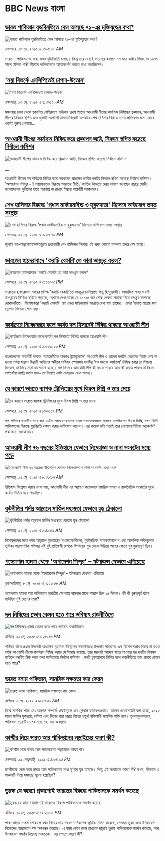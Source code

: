 # BBC News বাংলা## [ভারত পাকিস্তান যুদ্ধবিরতিতে কেন আসছে ৭১-এর মুক্তিযুদ্ধের কথা?](https://www.bbc.com/bengali/articles/cdxkv4yryd2o?at_campaign=githubrss)![ভারত পাকিস্তান যুদ্ধবিরতিতে কেন আসছে ৭১-এর মুক্তিযুদ্ধের কথা?](https://ichef.bbci.co.uk/ace/standard/240/cpsprodpb/ef74/live/46df09d0-2f1b-11f0-8f57-b7237f6a66e6.jpg)_মঙ্গলবার, ১৩ মে, ২০২৫ এ ১:৪৫:৪৮ AM_ভারত - পাকিস্তানের মধ্যে এখন যুদ্ধিবিরতি চলছে। কিন্তু তার মধ্যেই ভারতের কংগ্রেস দল মনে করিয়ে দিচ্ছে যে ১৯৭১ সালে ইন্দিরা গান্ধী কীভাবে পাকিস্তানকে আত্মসমর্পন করতে বাধ্য করেছিলেন।## ['নয়া বিতর্কে এনসিপিতেই চাপান-উতোর' ](https://www.bbc.com/bengali/articles/cp3n50lkprno?at_campaign=githubrss)!['নয়া বিতর্কে এনসিপিতেই চাপান-উতোর' ](https://ichef.bbci.co.uk/ace/standard/240/cpsprodpb/3591/live/713bfe90-2fa2-11f0-bc80-0b035d39d98f.jpg)_মঙ্গলবার, ১৩ মে, ২০২৫ এ ২:৩৯:২০ AM_মঙ্গলবার ঢাকা থেকে প্রকাশিত বেশিরভাগ পত্রিকার প্রথম পাতায় আওয়ামী লীগের কার্যক্রম নিষিদ্ধের প্রজ্ঞাপন, আওয়ামী লীগের নিবন্ধন স্থগিত এবং জুলাই-অগাস্টে মানবতাবিরোধী অপরাধে শেখ হাসিনার বিরুদ্ধে তদন্ত প্রতিবেদন জমা দেয়ার খবরই গুরুত্ব পেয়েছে...## [আওয়ামী লীগের কার্যক্রম নিষিদ্ধ করে প্রজ্ঞাপন জারি, নিবন্ধন স্থগিত করেছে নির্বাচন কমিশন](https://www.bbc.co.uk/bengali/live/cy0jgw4075rt?at_campaign=githubrss)![আওয়ামী লীগের কার্যক্রম নিষিদ্ধ করে প্রজ্ঞাপন জারি, নিবন্ধন স্থগিত করেছে নির্বাচন কমিশন](https://ichef.bbci.co.uk/ace/standard/240/cpsprodpb/4a6d/live/b6fed6a0-2f57-11f0-b26b-ab62c890638b.png)__আওয়ামী লীগের সব কার্যক্রম নিষিদ্ধ করে সরকারের প্রজ্ঞাপন জারির দলটির নিবন্ধন স্থগিত করেছে নির্বাচন কমিশন। 'অপারেশন সিন্দুর - ই সন্ত্রাসবাদের বিরুদ্ধে ভারতের নীতি,' জাতির উদ্দেশ্যে দেয়া ভাষণে বলেছেন নরেন্দ্র মোদী। বাংলাদেশের পুলিশের হাতে মারণাস্ত্র না রাখার সিদ্ধান্ত অন্তর্বর্তী সরকারের।## [শেখ হাসিনার বিরুদ্ধে  'প্রধান মাস্টারমাইন্ড ও হুকুমদাতা' হিসেবে অভিযোগ তদন্ত সংস্থার](https://www.bbc.com/bengali/articles/cpvkzl1elwwo?at_campaign=githubrss)![শেখ হাসিনার বিরুদ্ধে  'প্রধান মাস্টারমাইন্ড ও হুকুমদাতা' হিসেবে অভিযোগ তদন্ত সংস্থার](https://ichef.bbci.co.uk/ace/standard/240/cpsprodpb/4cf3/live/68c1dcc0-2f2b-11f0-8ff1-59f5dcf8e9f5.jpg)_সোমবার, ১২ মে, ২০২৫ এ ২:৩৭:২৫ PM_জুলাই গণ-অভ্যুত্থানে ক্ষমতাচ্যুত প্রধানমন্ত্রী শেখ হাসিনার বিরুদ্ধে এই প্রথম কোনো মামলায় তদন্ত শেষ হলো।## [ভারতের হায়দরাবাদে 'করাচি বেকারি'তে কারা ভাঙচুর করল?](https://www.bbc.com/bengali/articles/cgj87wnlyxjo?at_campaign=githubrss)![ভারতের হায়দরাবাদে 'করাচি বেকারি'তে কারা ভাঙচুর করল?](https://ichef.bbci.co.uk/ace/standard/240/cpsprodpb/0862/live/7eec59c0-2f3b-11f0-b26b-ab62c890638b.jpg)_সোমবার, ১২ মে, ২০২৫ এ ৩:১৬:০৫ PM_ভারতের হায়দরাবাদ শহরের প্রসিদ্ধ 'করাচি বেকারি'তে ভাঙচুর চালিয়েছে কিছু হিন্দুত্ববাদী। সামাজিক মাধ্যমে ওই ভাঙচুরের ভিডিও ছড়িয়ে পড়েছে, যেখানে দেখা যাচ্ছে যে ১০-১৫ জন লোক গেরুয়া পতাকা নিয়ে ভাঙচুর চালাচ্ছে দোকানটিতে। বিশেষ করে 'করাচি বেকারি' নাম লেখা সাইনবোর্ড ভাঙতে দেখা যায় তাদের। এদের 'ভারত মাতার জয়' স্লোগান দিতেও শোনা যায়।## [কার্যক্রমে নিষেধাজ্ঞার ফলে কার্যত দল হিসাবেই নিষিদ্ধ থাকছে আওয়ামী লীগ](https://www.bbc.com/bengali/articles/c4g7p3jne8lo?at_campaign=githubrss)![কার্যক্রমে নিষেধাজ্ঞার ফলে কার্যত দল হিসাবেই নিষিদ্ধ থাকছে আওয়ামী লীগ](https://ichef.bbci.co.uk/ace/standard/240/cpsprodpb/88af/live/0e1c1090-2f1e-11f0-8f57-b7237f6a66e6.jpg)_সোমবার, ১২ মে, ২০২৫ এ ১২:৩৩:২৩ PM_বাংলাদেশের অন্তর্বর্তী সরকার 'আন্তর্জাতিক অপরাধ ট্রাইব্যুনালে' আওয়ামী লীগ ও তাদের দলটির নেতাদের বিচার শেষ না হওয়া পর্যন্ত সন্ত্রাস বিরোধী আইনের অধীনে সাইবার স্পেসসহ দলটির 'সব ধরনের কার্যক্রম' নিষিদ্ধ করার যে সিদ্ধান্ত নিয়েছে তা নিয়ে নানা আলোচনা হচ্ছে। দল হিসেবে আওয়ামী লীগ কী করতে পারবে আর কী করতে পারবে না কিংবা আইনটির ব্যাপ্তি কতটা হবে- তা নিয়েই বেশি কৌতূহল দেখা যাচ্ছে।## [যে কারণে ভারতে ব্যাপক ট্রোলিংয়ের মুখে বিক্রম মিশ্রি ও তার মেয়ে](https://www.bbc.com/bengali/articles/clyq2kyl2gqo?at_campaign=githubrss)![যে কারণে ভারতে ব্যাপক ট্রোলিংয়ের মুখে বিক্রম মিশ্রি ও তার মেয়ে](https://ichef.bbci.co.uk/ace/standard/240/cpsprodpb/4fd2/live/76dcfdb0-2f32-11f0-8bc1-7df2ca6d41e7.jpg)_সোমবার, ১২ মে, ২০২৫ এ ১:৪৯:৫২ PM_গত শনিবার ভারতীয় সময় রাত ১১টার সময় শেষবারের মতো সংবাদমাধ্যমের সামনে এসেছিলেন বিক্রম মিশ্রি, যখন তিনি পাকিস্তানের বিরুদ্ধে যুদ্ধবিরতি লঙ্ঘন করার অভিযোগ আনেন। এর কয়েক ঘন্টা পরেই তার সোশ্যাল মিডিয়া অ্যাকাউন্ট লক করে দেওয়া হয়।## [আওয়ামী লীগ ৭৬ বছরের ইতিহাসে যেভাবে নিষেধাজ্ঞা ও নানা সংকটের মধ্যে পড়ে ](https://www.bbc.com/bengali/articles/cy0kg077502o?at_campaign=githubrss)![আওয়ামী লীগ ৭৬ বছরের ইতিহাসে যেভাবে নিষেধাজ্ঞা ও নানা সংকটের মধ্যে পড়ে ](https://ichef.bbci.co.uk/ace/standard/240/cpsprodpb/dc1e/live/6b0feb70-2f2b-11f0-8f57-b7237f6a66e6.jpg)_সোমবার, ১২ মে, ২০২৫ এ ৮:৩১:১৭ AM_ইতিহাস বিশ্লেষণ করলে দেখা যায়, আওয়ামী লীগ এর আগেও কয়েকবার সামরিক শাসন ও রাজনৈতিক সংকটের মুখে কার্যত নিষ্ক্রিয় হয়ে পড়েছিল।## [কূটনীতির পর্দার আড়ালে মার্কিন মধ্যস্থতা যেভাবে যুদ্ধ ঠেকালো](https://www.bbc.com/bengali/articles/cewd1wl2zrko?at_campaign=githubrss)![কূটনীতির পর্দার আড়ালে মার্কিন মধ্যস্থতা যেভাবে যুদ্ধ ঠেকালো](https://ichef.bbci.co.uk/ace/standard/240/cpsprodpb/90ff/live/237968b0-2e61-11f0-b26b-ab62c890638b.jpg)_সোমবার, ১২ মে, ২০২৫ এ ১:৪১:৫৯ AM_বিশেষজ্ঞদের মতে পর্দার আড়ালে যুক্তরাষ্ট্রের মধ্যস্থতাকারীদের, কূটনৈতিক 'ব্যাকচ্যানেলে'র এবং আঞ্চলিক শক্তিগুলোর ভূমিকা পারমাণবিক শক্তিধর এই দুই প্রতিদ্বন্দ্বী দেশকে বিপর্যয়ের মুখ থেকে ফিরিয়ে আনার ক্ষেত্রে খুব গুরুত্বপূর্ণ ছিল।## [পহেলগাম হামলা থেকে 'অপারেশন সিন্দুর' – ঘটনাক্রম যেভাবে এগিয়েছে](https://www.bbc.com/bengali/articles/c62x2047z1go?at_campaign=githubrss)![পহেলগাম হামলা থেকে 'অপারেশন সিন্দুর' – ঘটনাক্রম যেভাবে এগিয়েছে](https://ichef.bbci.co.uk/ace/standard/240/cpsprodpb/32e4/live/40dcf420-2b47-11f0-b26b-ab62c890638b.jpg)_বৃহস্পতিবার, ৮ মে, ২০২৫ এ ২:২০:৫৮ AM_পহেলগাম হামলা আর পাকিস্তানে ভারতীয় ক্ষেপণাস্ত্র হামলার মাঝে ফারাক ছিল ১৫ দিনের। কী কী গুরুত্বপূর্ণ ঘটনা ঘটেছিল দুই দেশের মধ্যে?## [দল নিষিদ্ধের প্রভাব কেমন হতে পারে ভবিষ্যৎ রাজনীতিতে](https://www.bbc.com/bengali/articles/c8jg74m1ljeo?at_campaign=githubrss)![দল নিষিদ্ধের প্রভাব কেমন হতে পারে ভবিষ্যৎ রাজনীতিতে](https://ichef.bbci.co.uk/ace/standard/240/cpsprodpb/6b01/live/2f3fe910-2e59-11f0-b26b-ab62c890638b.jpg)_রবিবার, ১১ মে, ২০২৫ এ ১:২৮:১৬ PM_শনিবার রাতে প্রধান উপদেষ্টা অধ্যাপক মুহাম্মদ ইউনূসের সভাপতিত্বে উপদেষ্টা পরিষদের এক বিশেষ সভায় বিচার না হওয়া পর্যন্ত আওয়ামী লীগের কার্যক্রম নিষিদ্ধ করার যে সিদ্ধান্ত হয়েছে, তার সরকারি আদেশ হাতে পাওয়ার পর দলটির নিবন্ধন বাতিলে করণীয় ঠিক করার কথা জানিয়েছে নির্বাচন কমিশন। দলটি চূড়ান্তভাবে নিষিদ্ধ হলে রাজনীতিতে তার প্রভাব কেমন হতে পারে?## [ভারত বনাম পাকিস্তান, সামরিক সক্ষমতা কার কেমন ](https://www.bbc.com/bengali/articles/c62gm3y9dl1o?at_campaign=githubrss)![ভারত বনাম পাকিস্তান, সামরিক সক্ষমতা কার কেমন ](https://ichef.bbci.co.uk/ace/standard/240/cpsprodpb/b45e/live/e470bad0-268e-11f0-b26b-ab62c890638b.jpg)_রবিবার, ৪ মে, ২০২৫ এ ৯:৫৪:৩১ AM_বিশ্বে সামরিক শক্তি এবং অস্ত্রশস্ত্র সম্পর্কে ধারণা তুলে ধরে গ্লোবাল ফায়ারপাওয়ার। তাদের ওয়েবসাইটে বলা হচ্ছে, ২০২৫ সালে মার্কিন যুক্তরাষ্ট্র, রাশিয়া এবং চীনের পরে ভারত বিশ্বের চতুর্থ শক্তিশালী সামরিক শক্তি হবে। তুলনামূলকভাবে, পাকিস্তান ১৪৫টি দেশের মধ্যে ১২-তম অবস্থানে।## [কাশ্মীর নিয়ে ভারত আর পাকিস্তানের লড়াইয়ের কারণ কী?](https://www.bbc.com/bengali/news-47292738?at_campaign=githubrss)![কাশ্মীর নিয়ে ভারত আর পাকিস্তানের লড়াইয়ের কারণ কী?](https://ichef.bbci.co.uk/ace/standard/240/cpsprodpb/E2EA/production/_105709085__105648048_hi052329226.jpg)_মঙ্গলবার, ১৯ ফেব্রুয়ারী, ২০১৯ এ ৪:৩৪:৩৪ PM_কাশ্মীরকে কেন্দ্র করে ভারত আর পাকিস্তানের মধ্যে দু'বার যুদ্ধ হয়েছে। কিন্তু এই সংঘাতের কারণ কী? কখন, কীভাবে এ অঞ্চলটি নিয়ে সমস্যার সূচনা হয়েছিল?## [তুরস্ক যে কারণে প্রকাশ্যেই ভারতের বিরুদ্ধে পাকিস্তানকে সমর্থন করেছে](https://www.bbc.com/bengali/articles/cr584g05n0zo?at_campaign=githubrss)![তুরস্ক যে কারণে প্রকাশ্যেই ভারতের বিরুদ্ধে পাকিস্তানকে সমর্থন করেছে](https://ichef.bbci.co.uk/ace/standard/240/cpsprodpb/c1ab/live/967db670-2e5e-11f0-a3dc-77d2fca8f7a5.jpg)_রবিবার, ১১ মে, ২০২৫ এ ১২:২১:১১ PM_পাক-ভারত সংঘর্ষ চলাকালে যখন বিশ্বের প্রায় সব দেশ নিরপেক্ষ ভূমিকা পালন করেছে, সেসময় তুরস্ক এবং ইসরায়েল নিজেদের ইচ্ছামতন পক্ষ অবলম্বন করেছে। এ সময় কোন রকম রাখঢাক ছাড়াই তুরস্ক পাকিস্তানকে সমর্থন করেছে, আর ইসরায়েল সমর্থন দিয়েছে ভারতকে। এর পেছনে কারণ কী?